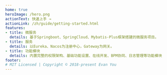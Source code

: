 ```yaml
---
home: true
heroImage: /hero.png
actionText: 快速上手 →
actionLink: /zh/guide/getting-started.html
features:
- title: 微服务
  details: 基于Springboot、SpringCloud、Mybatis-Plus框架搭建的微服务项目。
- title: 服务
  details: 以Eureka、Nacos为注册中心，Gateway为网关。
- title: 功能模块
  details: 内置完整的权限架构、基础功能设置、在线开发、BPM协同、日志管理等功能模块。
footer: 
# MIT Licensed | Copyright © 2018-present Evan You
---
```

